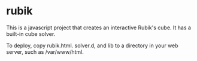 # rubik
This is a javascript project that creates an interactive Rubik's cube.  It has a built-in cube solver.

To deploy, copy rubik.html. solver.d, and lib to a directory in your web server, such as /var/www/html.
